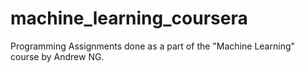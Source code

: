 # machine_learning_coursera
Programming Assignments done as a part of the "Machine Learning" course by Andrew NG.
